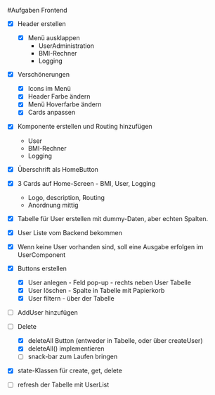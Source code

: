 #Aufgaben Frontend
* [x] Header erstellen
  * [x] Menü ausklappen
    * UserAdministration
    * BMI-Rechner
    * Logging
* [x] Verschönerungen
  * [x] Icons im Menü
  * [x] Header Farbe ändern
  * [x] Menü Hoverfarbe ändern
  * [x] Cards anpassen
* [x] Komponente erstellen und Routing hinzufügen
  * User
  * BMI-Rechner
  * Logging
* [x] Überschrift als HomeButton
* [x] 3 Cards auf Home-Screen - BMI, User, Logging
  * Logo, description, Routing
  * Anordnung mittig
* [x] Tabelle für User erstellen mit dummy-Daten, aber echten Spalten.
* [x] User Liste vom Backend bekommen
* [x] Wenn keine User vorhanden sind, soll eine Ausgabe erfolgen im UserComponent
* [X] Buttons erstellen
  * [x] User anlegen - Feld pop-up - rechts neben User Tabelle
  * [x] User löschen - Spalte in Tabelle mit Papierkorb
  * [x] User filtern - über der Tabelle
* [ ] AddUser hinzufügen
* [ ] Delete
  * [x] deleteAll Button (entweder in Tabelle, oder über createUser)
  * [x] deleteAll() implementieren
  * [ ] snack-bar zum Laufen bringen
* [x] state-Klassen für create, get, delete
* [ ] refresh der Tabelle mit UserList

